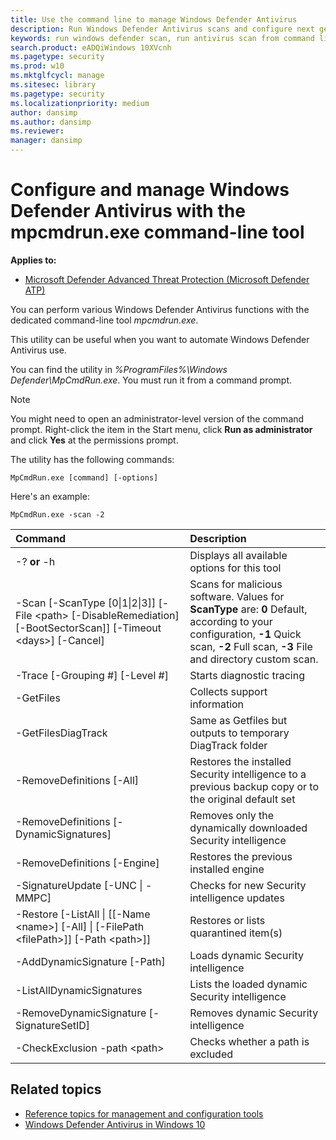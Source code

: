 ```yaml
---
title: Use the command line to manage Windows Defender Antivirus
description: Run Windows Defender Antivirus scans and configure next gen protection with a dedicated command-line utility.
keywords: run windows defender scan, run antivirus scan from command line, run windows defender scan from command line, mpcmdrun, defender
search.product: eADQiWindows 10XVcnh
ms.pagetype: security
ms.prod: w10
ms.mktglfcycl: manage
ms.sitesec: library
ms.pagetype: security
ms.localizationpriority: medium
author: dansimp
ms.author: dansimp
ms.reviewer: 
manager: dansimp
---
```


# Configure and manage Windows Defender Antivirus with the mpcmdrun.exe command-line tool

**Applies to:**

- [Microsoft Defender Advanced Threat Protection (Microsoft Defender ATP)](https://go.microsoft.com/fwlink/p/?linkid=2069559)

You can perform various Windows Defender Antivirus functions with the dedicated command-line tool *mpcmdrun.exe*.

This utility can be useful when you want to automate Windows Defender Antivirus use.

You can find the utility in _%ProgramFiles%\Windows Defender\MpCmdRun.exe_. You must run it from a command prompt.

> [!NOTE]
> You might need to open an administrator-level version of the command prompt. Right-click the item in the Start menu, click **Run as administrator** and click **Yes** at the permissions prompt.

The utility has the following commands:

```DOS
MpCmdRun.exe [command] [-options]
```
Here's an example:
```
MpCmdRun.exe -scan -2
``` 

| Command  | Description   |
|:----|:----|
| \-? **or** -h   | Displays all available options for this tool |
| \-Scan [-ScanType [0\|1\|2\|3]] [-File \<path> [-DisableRemediation] [-BootSectorScan]] [-Timeout \<days>] [-Cancel] | Scans for malicious software. Values for **ScanType** are: **0** Default, according to your configuration, **-1** Quick scan, **-2** Full scan, **-3** File and directory custom scan.   |
| \-Trace [-Grouping #] [-Level #] | Starts diagnostic tracing   |
| \-GetFiles | Collects support information   |
| \-GetFilesDiagTrack  | Same as Getfiles but outputs to temporary DiagTrack folder |
| \-RemoveDefinitions [-All]  | Restores the installed Security intelligence  to a previous backup copy or to the original default set |
| \-RemoveDefinitions [-DynamicSignatures]   | Removes only the dynamically downloaded Security intelligence |
| \-RemoveDefinitions [-Engine]   | Restores the previous installed engine   |
| \-SignatureUpdate [-UNC \| -MMPC]  | Checks for new Security intelligence updates  |
| \-Restore  [-ListAll \| [[-Name \<name>] [-All] \| [-FilePath \<filePath>]] [-Path \<path>]]               | Restores or lists quarantined item(s)  |
| \-AddDynamicSignature [-Path]  | Loads dynamic Security intelligence  |
| \-ListAllDynamicSignatures  | Lists the loaded dynamic Security intelligence  |
| \-RemoveDynamicSignature [-SignatureSetID]  | Removes dynamic Security intelligence   |
| \-CheckExclusion -path \<path>   | Checks whether a path is excluded  |

## Related topics

- [Reference topics for management and configuration tools](configuration-management-reference-windows-defender-antivirus.md)
- [Windows Defender Antivirus in Windows 10](windows-defender-antivirus-in-windows-10.md)
